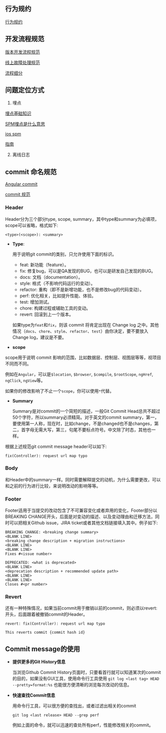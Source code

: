 

## 行为规约

[行为规约](https://wiki.amh-group.com/pages/viewpage.action?pageId=237729680)



## 开发流程规范

[版本开发流程规范](https://wiki.amh-group.com/pages/viewpage.action?pageId=64140448)

[线上故障处理规范](https://wiki.amh-group.com/pages/viewpage.action?pageId=64140449)

[流程细分](https://wiki.amh-group.com/pages/viewpage.action?pageId=64140444)



## 问题定位方式

1. 埋点

[埋点基础知识](http://techface.amh-group.com/doc/1843)

[SPM埋点是什么意思](https://zhuanlan.zhihu.com/p/317190138)

[ios spm](https://wiki.amh-group.com/display/fe/iOS+spm)

[指南](http://techface.amh-group.com/doc/2606)

2. 离线日志





## commit 命名规范



[Angular commit](https://github.com/angular/angular/blob/main/CONTRIBUTING.md#commit)

[commit 规范](https://www.jianshu.com/p/201bd81e7dc9)

### Header

Header分为三个部分type, scope, summary，其中type和summary为必填项，scope可以省略，格式如下:



```text
<type>(<scope>): <summary>
```

- **Type**:

  用于说明git commit的类别，只允许使用下面的标识。

  - feat: 新功能（feature）。
  - fix: 修复bug，可以是QA发现的BUG，也可以是研发自己发现的BUG。
  - docs: 文档（documentation）。
  - style: 格式（不影响代码运行的变动）。
  - refactor: 重构（即不是新增功能，也不是修改bug的代码变动）。
  - perf: 优化相关，比如提升性能、体验。
  - test: 增加测试。
  - chore: 构建过程或辅助工具的变动。
  - revert: 回滚到上一个版本。

  如果type为`feat`和`fix`，则该 commit 将肯定出现在 Change log 之中。其他情况（`docs`、`chore`、`style`、`refactor`、`test`）由你决定，要不要放入 Change log，建议是不要。

- **scope**

scope用于说明 commit 影响的范围，比如数据层、控制层、视图层等等，视项目不同而不同。

例如在`Angular`，可以是`$location`, `$browser`, `$compile`, `$rootScope`, `ngHref`, `ngClick`, `ngView`等。

如果你的修改影响了不止一个`scope`，你可以使用`*`代替。

- **Summary**

  Summary是对commit的一个简短的描述，一般Git Commit Head总共不超过50个字符，所以summary必须精简。对于英文的commit summary，第一，要使用第一人称，现在时，比如change，不是changed也不是changes，第二，首字母无需大写，第三，句尾不要标点符号。中文除了时态，其他也一样。

根据上述规范git commit message header可以如下:

```text
fix(Controller): request url map typo
```

### Body

和Header中的summary一样。同时需要解释提交的动机，为什么需要更改，可以和之前的行为进行比较，来说明改动的影响等等。

### Footer

Footer适用于当提交的改动包含了不可兼容变化或者弃用的变化，Footer部分以BREAKING CHANGE开头，后面是对变动的描述、以及变动理由和迁移方法，同时可以把相关Github issue，JIRA ticket或者其他文档链接填入其中。例子如下:



```text
BREAKING CHANGE: <breaking change summary>
<BLANK LINE>
<breaking change description + migration instructions>
<BLANK LINE>
<BLANK LINE>
Fixes #<issue number>
```



```text
DEPRECATED: <what is deprecated>
<BLANK LINE>
<deprecation description + recommended update path>
<BLANK LINE>
<BLANK LINE>
Closes #<pr number>
```

### Revert

还有一种特殊情况，如果当前commit用于撤销以前的commit，则必须以revert:开头，后面跟着被撤销commit的Header。



```text
revert: fix(Controller): request url map typo

This reverts commit {commit hash id}
```



## Commit message的使用

- **提供更多的Git History信息**

  当浏览Github Commit History页面时，只要看首行就可以知道某次的commit的目的，如果没有GUI工具，使用命令行工具使用 `git log <last tag> HEAD --pretty=format:%s` 也能很方便清晰的浏览每次改动的信息。

- **快速查找Commit信息**

  用命令行工具，可以很方便的查找出，或者过滤出相关的commit

  `git log <last release> HEAD --grep perf`

  例如上面的命令，就可以迅速的查处所有perf，性能修改相关的commit。